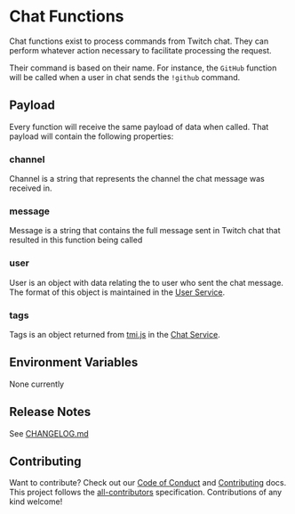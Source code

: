 # Chat Functions

Chat functions exist to process commands from Twitch chat. They can perform whatever action necessary
to facilitate processing the request.

Their command is based on their name. For instance, the `GitHub` function will be called when a
user in chat sends the `!github` command.

## Payload

Every function will receive the same payload of data when called. That payload will contain the following properties:

### channel

Channel is a string that represents the channel the chat message was received in.

### message

Message is a string that contains the full message sent in Twitch chat that resulted in this function being called

### user

User is an object with data relating the to user who sent the chat message. The format of this object is maintained in the [User Service](../../services/user/README.md).

### tags

Tags is an object returned from [tmi.js](https://github.com/tmijs/tmi.js) in the [Chat Service](../../services/chat/README.md).

## Environment Variables

None currently

## Release Notes

See [CHANGELOG.md](./../../CHANGELOG.md)

## Contributing

Want to contribute? Check out our [Code of Conduct](../../../CODE_OF_CONDUCT.md) and [Contributing](CONTRIBUTING.md) docs. This project follows the [all-contributors](https://github.com/all-contributors/all-contributors) specification. Contributions of any kind welcome!
